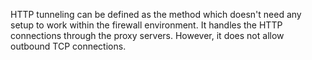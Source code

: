 HTTP tunneling can be defined as the method which doesn't need any
setup to work within the firewall environment. It handles the HTTP
connections through the proxy servers. However, it does not allow
outbound TCP connections.